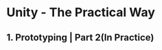 <style>
  .page-header {
    background-image: none;
  }
</style>

# Unity - The Practical Way
## 1. Prototyping | Part 2(In Practice)
